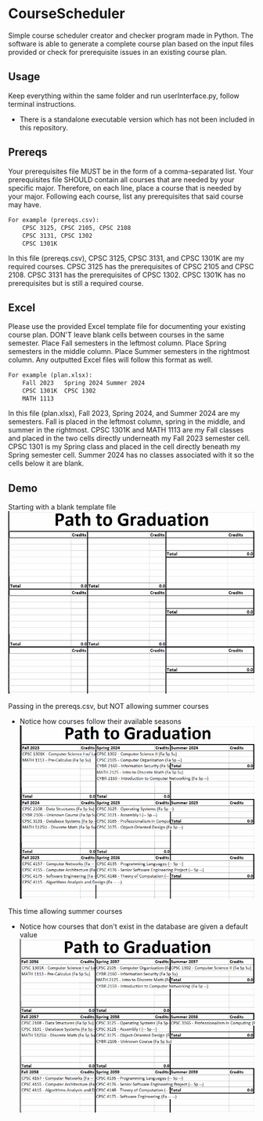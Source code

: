 # CourseScheduler
Simple course scheduler creator and checker program made in Python.
The software is able to generate a complete course plan based on the input files provided or check for prerequisite issues in an existing course plan.

## Usage
Keep everything within the same folder and run userInterface.py, follow terminal instructions.
* There is a standalone executable version which has not been included in this repository.

## Prereqs
Your prerequisites file MUST be in the form of a comma-separated list.
Your prerequisites file SHOULD contain all courses that are needed by your specific major.
Therefore, on each line, place a course that is needed by your major.
Following each course, list any prerequisites that said course may have.
```
For example (prereqs.csv):
	CPSC 3125, CPSC 2105, CPSC 2108
	CPSC 3131, CPSC 1302
	CPSC 1301K
```
In this file (prereqs.csv), CPSC 3125, CPSC 3131, and CPSC 1301K are my required courses.
CPSC 3125 has the prerequisites of CPSC 2105 and CPSC 2108.
CPSC 3131 has the prerequisites of CPSC 1302.
CPSC 1301K has no prerequisites but is still a required course.

## Excel 
Please use the provided Excel template file for documenting your existing course plan.
DON'T leave blank cells between courses in the same semester.
Place Fall semesters in the leftmost column.
Place Spring semesters in the middle column.
Place Summer semesters in the rightmost column.
Any outputted Excel files will follow this format as well.
```
For example (plan.xlsx):
	Fall 2023	Spring 2024	Summer 2024
	CPSC 1301K	CPSC 1302
	MATH 1113
```
In this file (plan.xlsx), Fall 2023, Spring 2024, and Summer 2024 are my semesters.
Fall is placed in the leftmost column, spring in the middle, and summer in the rightmost.
CPSC 1301K and MATH 1113 are my Fall classes and placed in the two cells directly underneath my Fall 2023 semester cell.
CPSC 1301 is my Spring class and placed in the cell directly beneath my Spring semester cell.
Summer 2024 has no classes associated with it so the cells below it are blank.

## Demo
Starting with a blank template file
![Blank template file](screenshots/blank.png?raw=true)

Passing in the prereqs.csv, but NOT allowing summer courses
* Notice how courses follow their available seasons
![No summer output](screenshots/output1.png?raw=true)

This time allowing summer courses
* Notice how courses that don't exist in the database are given a default value
![Summer output](screenshots/output2.png?raw=true)
